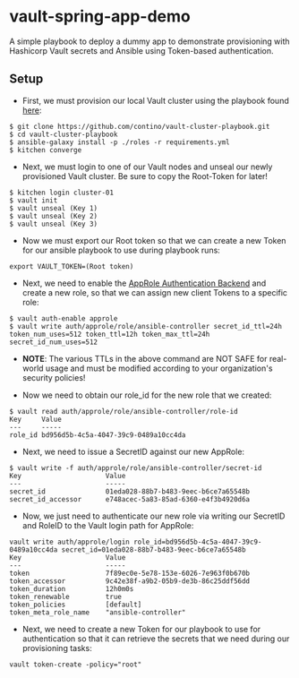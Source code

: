 # vault-spring-app-demo
A simple playbook to deploy a dummy app to demonstrate provisioning with Hashicorp Vault secrets and Ansible using Token-based authentication.

## Setup

* First, we must provision our local Vault cluster using the playbook found [here](https://github.com/contino/vault-cluster-playbook.git):
```
$ git clone https://github.com/contino/vault-cluster-playbook.git
$ cd vault-cluster-playbook
$ ansible-galaxy install -p ./roles -r requirements.yml
$ kitchen converge
```

* Next, we must login to one of our Vault nodes and unseal our newly provisioned Vault cluster.  Be sure to copy the Root-Token for later!
```
$ kitchen login cluster-01
$ vault init
$ vault unseal (Key 1)
$ vault unseal (Key 2)
$ vault unseal (Key 3)
```

* Now we must export our Root token so that we can create a new Token for our ansible playbook to use during playbook runs:
```
export VAULT_TOKEN=(Root token)
```

* Next, we need to enable the [AppRole Authentication Backend](https://www.vaultproject.io/docs/auth/approle.html) and create a new role, so that we can assign new client Tokens to a specific role:
```
$ vault auth-enable approle
$ vault write auth/approle/role/ansible-controller secret_id_ttl=24h token_num_uses=512 token_ttl=12h token_max_ttl=24h secret_id_num_uses=512
```
 * __NOTE__:  The various TTLs in the above command are NOT SAFE for real-world usage and must be modified according to your organization's security policies!


* Now we need to obtain our role_id for the new role that we created:

```
$ vault read auth/approle/role/ansible-controller/role-id
Key     Value
---     -----
role_id bd956d5b-4c5a-4047-39c9-0489a10cc4da
```

* Next, we need to issue a SecretID against our new AppRole:

```
$ vault write -f auth/approle/role/ansible-controller/secret-id
Key                     Value
---                     -----
secret_id               01eda028-88b7-b483-9eec-b6ce7a65548b
secret_id_accessor      e748acec-5a83-85ad-6360-e4f3b4920d6a
```

* Now, we just need to authenticate our new role via writing our SecretID and RoleID to the Vault login path for AppRole:

```
vault write auth/approle/login role_id=bd956d5b-4c5a-4047-39c9-0489a10cc4da secret_id=01eda028-88b7-b483-9eec-b6ce7a65548b
Key                     Value
---                     -----
token                   7f89ec0e-5e78-153e-6026-7e963f0b670b
token_accessor          9c42e38f-a9b2-05b9-de3b-86c25ddf56dd
token_duration          12h0m0s
token_renewable         true
token_policies          [default]
token_meta_role_name    "ansible-controller"
```

* Next, we need to create a new Token for our playbook to use for authentication so that it can retrieve the secrets that we need during our provisioning tasks:
```
vault token-create -policy="root"
```

